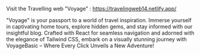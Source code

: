 Visit the Travelling web "Voyage" :  https://travelingweb14.netlify.app/

"Voyage" is your passport to a world of travel inspiration. Immerse yourself in captivating home tours, explore hidden gems, and stay informed with our insightful blog. Crafted with React for seamless navigation and adorned with the elegance of Tailwind CSS, embark on a visually stunning journey with VoyageBasic – Where Every Click Unveils a New Adventure!
